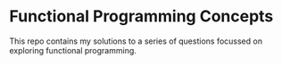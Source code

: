 # Functional Programming Concepts

This repo contains my solutions to a series of questions focussed on exploring functional programming.

